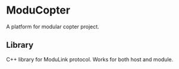 # ModuCopter

A platform for modular copter project.

## Library

C++ library for ModuLink protocol. Works for both host and module.
